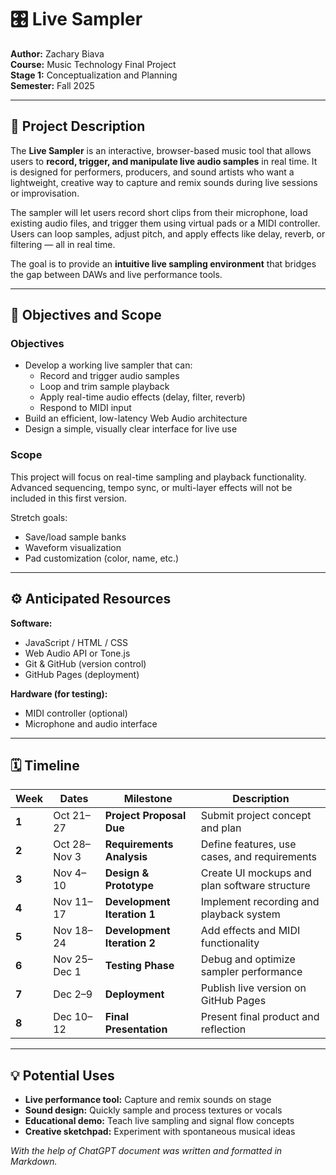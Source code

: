 # 🎛️ Live Sampler

**Author:** Zachary Biava  
**Course:** Music Technology Final Project  
**Stage 1:** Conceptualization and Planning  
**Semester:** Fall 2025

---

## 🧠 Project Description

The **Live Sampler** is an interactive, browser-based music tool that allows users to **record, trigger, and manipulate live audio samples** in real time. It is designed for performers, producers, and sound artists who want a lightweight, creative way to capture and remix sounds during live sessions or improvisation.

The sampler will let users record short clips from their microphone, load existing audio files, and trigger them using virtual pads or a MIDI controller. Users can loop samples, adjust pitch, and apply effects like delay, reverb, or filtering — all in real time.

The goal is to provide an **intuitive live sampling environment** that bridges the gap between DAWs and live performance tools.

---

## 🎯 Objectives and Scope

### Objectives

- Develop a working live sampler that can:
  - Record and trigger audio samples
  - Loop and trim sample playback
  - Apply real-time audio effects (delay, filter, reverb)
  - Respond to MIDI input
- Build an efficient, low-latency Web Audio architecture
- Design a simple, visually clear interface for live use

### Scope

This project will focus on real-time sampling and playback functionality.  
Advanced sequencing, tempo sync, or multi-layer effects will not be included in this first version.

Stretch goals:

- Save/load sample banks
- Waveform visualization
- Pad customization (color, name, etc.)

---

## ⚙️ Anticipated Resources

**Software:**

- JavaScript / HTML / CSS
- Web Audio API or Tone.js
- Git & GitHub (version control)
- GitHub Pages (deployment)

**Hardware (for testing):**

- MIDI controller (optional)
- Microphone and audio interface

---

## 🗓️ Timeline

| Week  | Dates        | Milestone                   | Description                                   |
| ----- | ------------ | --------------------------- | --------------------------------------------- |
| **1** | Oct 21–27    | **Project Proposal Due**    | Submit project concept and plan               |
| **2** | Oct 28–Nov 3 | **Requirements Analysis**   | Define features, use cases, and requirements  |
| **3** | Nov 4–10     | **Design & Prototype**      | Create UI mockups and plan software structure |
| **4** | Nov 11–17    | **Development Iteration 1** | Implement recording and playback system       |
| **5** | Nov 18–24    | **Development Iteration 2** | Add effects and MIDI functionality            |
| **6** | Nov 25–Dec 1 | **Testing Phase**           | Debug and optimize sampler performance        |
| **7** | Dec 2–9      | **Deployment**              | Publish live version on GitHub Pages          |
| **8** | Dec 10–12    | **Final Presentation**      | Present final product and reflection          |

---

## 💡 Potential Uses

- **Live performance tool:** Capture and remix sounds on stage
- **Sound design:** Quickly sample and process textures or vocals
- **Educational demo:** Teach live sampling and signal flow concepts
- **Creative sketchpad:** Experiment with spontaneous musical ideas

_With the help of ChatGPT document was written and formatted in Markdown._
